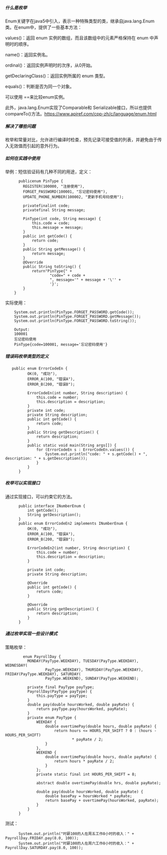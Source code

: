 ##### 什么是枚举
Enum关键字在java5中引入，表示一种特殊类型的类，继承自java.lang.Enum类。在enum中，提供了一些基本方法：

values()：返回 enum 实例的数组，而且该数组中的元素严格保持在 enum 中声明时的顺序。

name()：返回实例名。

ordinal()：返回实例声明时的次序，从0开始。

getDeclaringClass()：返回实例所属的 enum 类型。

equals()：判断是否为同一个对象。

可以使用 ==来比较enum实例。

此外，java.lang.Enum实现了Comparable和 Serializable接口，所以也提供 compareTo()方法。https://www.apiref.com/cpp-zh/c/language/enum.html
##### 解决了哪些问题
枚举和常量对比，允许进行编译时检查，预先记录可接受值的列表，并避免由于传入无效值而引起的意外行为。

##### 如何在实践中使用
举例：短信验证码有几种不同的用途，定义：

          publicenum PinType {
            REGISTER(100000, "注册使用"),
            FORGET_PASSWORD(100001, "忘记密码使用"),
            UPDATE_PHONE_NUMBER(100002, "更新手机号码使用");

            privatefinalint code;
            privatefinal String message;

            PinType(int code, String message) {
                this.code = code;
                this.message = message;
            }
            public int getCode() {
                return code;
            }
            public String getMessage() {
                return message;
            }
            @Override
            public String toString() {
                return"PinType{" +
                        "code=" + code +
                        ", message='" + message + '\'' +
                        '}';
            }
        }
实际使用：

        System.out.println(PinType.FORGET_PASSWORD.getCode());
        System.out.println(PinType.FORGET_PASSWORD.getMessage());
        System.out.println(PinType.FORGET_PASSWORD.toString());
        
        Output:
        100001
        忘记密码使用
        PinType{code=100001, message='忘记密码使用'}
##### 错误码枚举类型的定义

       public enum ErrorCodeEn {
              OK(0, "成功"),
              ERROR_A(100, "错误A"),
              ERROR_B(200, "错误B");

              ErrorCodeEn(int number, String description) {
                  this.code = number;
                  this.description = description;
              }
              private int code;
              private String description;
              public int getCode() {
                  return code;
              }
              public String getDescription() {
                  return description;
              }
              public static void main(String args[]) {
                  for (ErrorCodeEn s : ErrorCodeEn.values()) {
                      System.out.println("code: " + s.getCode() + ", description: " + s.getDescription());
                  }
              }
          }
##### 枚举可以实现接口
通过实现接口，可以约束它的方法。

          public interface INumberEnum {
              int getCode();
              String getDescription();
          }
          public enum ErrorCodeEn2 implements INumberEnum {
              OK(0, "成功"),
              ERROR_A(100, "错误A"),
              ERROR_B(200, "错误B");

              ErrorCodeEn2(int number, String description) {
                  this.code = number;
                  this.description = description;
              }

              private int code;
              private String description;

              @Override
              public int getCode() {
                  return code;
              }

              @Override
              public String getDescription() {
                  return description;
              }
          }
##### 通过枚举实现一些设计模式
策略枚举：

            enum PayrollDay {
              MONDAY(PayType.WEEKDAY), TUESDAY(PayType.WEEKDAY), WEDNESDAY(
                      PayType.WEEKDAY), THURSDAY(PayType.WEEKDAY), FRIDAY(PayType.WEEKDAY), SATURDAY(
                      PayType.WEEKEND), SUNDAY(PayType.WEEKEND);

              private final PayType payType;
              PayrollDay(PayType payType) {
                  this.payType = payType;
              }
              double pay(double hoursWorked, double payRate) {
                  return payType.pay(hoursWorked, payRate);
              }
              private enum PayType {
                  WEEKDAY {
                      double overtimePay(double hours, double payRate) {
                          return hours <= HOURS_PER_SHIFT ? 0 : (hours - HOURS_PER_SHIFT)
                                  * payRate / 2;
                      }
                  },
                  WEEKEND {
                      double overtimePay(double hours, double payRate) {
                          return hours * payRate / 2;
                      }
                  };
                  private static final int HOURS_PER_SHIFT = 8;

                  abstract double overtimePay(double hrs, double payRate);

                  double pay(double hoursWorked, double payRate) {
                      double basePay = hoursWorked * payRate;
                      return basePay + overtimePay(hoursWorked, payRate);
                  }
              }
          }
测试：

          System.out.println("时薪100的人在周五工作8小时的收入：" + PayrollDay.FRIDAY.pay(8.0, 100));
          System.out.println("时薪100的人在周六工作8小时的收入：" + PayrollDay.SATURDAY.pay(8.0, 100));
